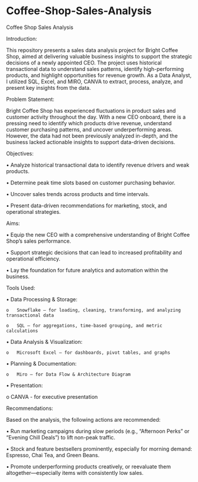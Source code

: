 # Coffee-Shop-Sales-Analysis
Coffee Shop Sales Analysis

Introduction:


This repository presents a sales data analysis project for Bright Coffee Shop, aimed at delivering valuable business insights to support the strategic decisions of a newly appointed CEO. The project uses historical transactional data to understand sales patterns, identify high-performing products, and highlight opportunities for revenue growth. As a Data Analyst, I utilized SQL, Excel, and MIRO, CANVA to extract, process, analyze, and present key insights from the data.

Problem Statement:


Bright Coffee Shop has experienced fluctuations in product sales and customer activity throughout the day. With a new CEO onboard, there is a pressing need to identify which products drive revenue, understand customer purchasing patterns, and uncover underperforming areas. However, the data had not been previously analyzed in-depth, and the business lacked actionable insights to support data-driven decisions.

Objectives:


•	Analyze historical transactional data to identify revenue drivers and weak products.

•	Determine peak time slots based on customer purchasing behavior.

•	Uncover sales trends across products and time intervals.

•	Present data-driven recommendations for marketing, stock, and operational strategies.

Aims:


•	Equip the new CEO with a comprehensive understanding of Bright Coffee Shop’s sales performance.

•	Support strategic decisions that can lead to increased profitability and operational efficiency.

•	Lay the foundation for future analytics and automation within the business.

Tools Used:


•	Data Processing & Storage:
 
	o	Snowflake – for loading, cleaning, transforming, and analyzing transactional data
 
	o	SQL – for aggregations, time-based grouping, and metric calculations

•	Data Analysis & Visualization:

	o	Microsoft Excel – for dashboards, pivot tables, and graphs

•	Planning & Documentation:

	o	Miro – for Data Flow & Architecture Diagram

•	Presentation: 

 o	CANVA - for executive presentation

Recommendations:


Based on the analysis, the following actions are recommended:

•	Run marketing campaigns during slow periods (e.g., “Afternoon Perks” or “Evening Chill Deals”) to lift non-peak traffic.

•	Stock and feature bestsellers prominently, especially for morning demand: Espresso, Chai Tea, and Green Beans.

•	Promote underperforming products creatively, or reevaluate them altogether—especially items with consistently low sales.

